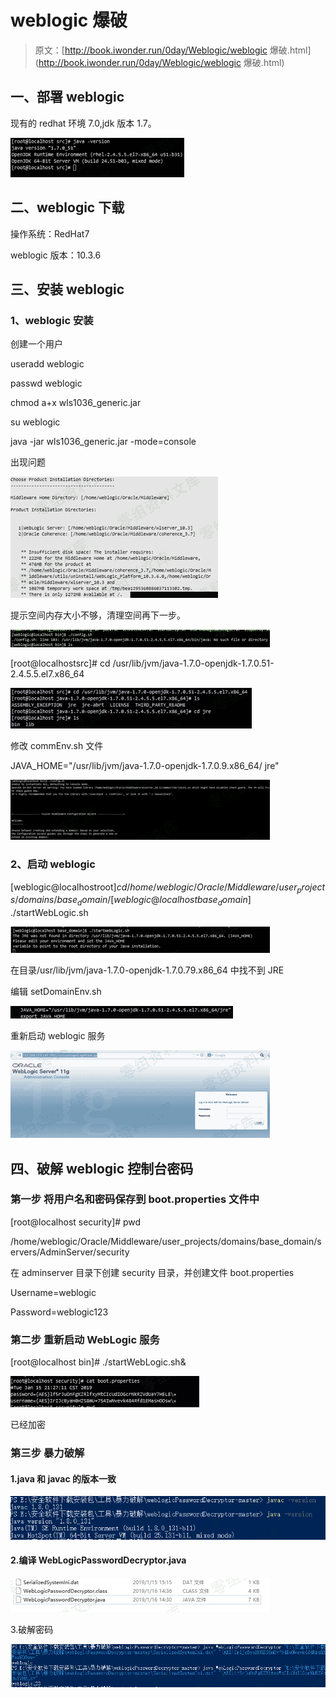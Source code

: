 # weblogic 爆破

> 原文：[http://book.iwonder.run/0day/Weblogic/weblogic 爆破.html](http://book.iwonder.run/0day/Weblogic/weblogic 爆破.html)

## 一、部署 weblogic

现有的 redhat 环境 7.0,jdk 版本 1.7。

![image](img/4b86f44363e533aa90e7ce59ee1f813a.png)

## 二、weblogic 下载

操作系统：RedHat7

weblogic 版本：10.3.6

## 三、安装 weblogic

### 1、weblogic 安装

创建一个用户

useradd weblogic

passwd weblogic

chmod a+x wls1036_generic.jar

su weblogic

java -jar wls1036_generic.jar -mode=console

出现问题

![image](img/162a701c7a2f5eb17ebcc6926534f1dd.png)

提示空间内存大小不够，清理空间再下一步。

![image](img/d16c8dc2e8ae39038d601f9499a3dd0e.png)

[root@localhostsrc]# cd /usr/lib/jvm/java-1.7.0-openjdk-1.7.0.51-2.4.5.5.el7.x86_64

![image](img/6772d7fa628f8709b49f7732a1d99422.png)

修改 commEnv.sh 文件

JAVA_HOME="/usr/lib/jvm/java-1.7.0-openjdk-1.7.0.9.x86_64/ jre"

![image](img/1bf781b32027ecf9f1fb36e9b82aa5e7.png)

### 2、启动 weblogic

[weblogic@localhostroot]$cd /home/weblogic/Oracle/Middleware/user_projects/domains/base_domain/ [weblogic@localhost base_domain]$ ./startWebLogic.sh

![image](img/462302b8eda133ab905970767fb05e07.png)

在目录/usr/lib/jvm/java-1.7.0-openjdk-1.7.0.79.x86_64 中找不到 JRE

编辑 setDomainEnv.sh

![image](img/5d48a704328b9cbac468453208f6a1dc.png)

重新启动 weblogic 服务

![image](img/a231ca68f34d2fa53671de27a845d34f.png)

## 四、破解 weblogic 控制台密码

### 第一步 将用户名和密码保存到 boot.properties 文件中

[root@localhost security]# pwd

/home/weblogic/Oracle/Middleware/user_projects/domains/base_domain/servers/AdminServer/security

在 adminserver 目录下创建 security 目录，并创建文件 boot.properties

Username=weblogic

Password=weblogic123

### 第二步 重新启动 WebLogic 服务

[root@localhost bin]# ./startWebLogic.sh&

![image](img/7b2869ff28b5c0ded81d7662814399bd.png)

已经加密

### 第三步 暴力破解

#### 1.java 和 javac 的版本一致

![image](img/25e7a72e5fcf44652fe129ab56f95684.png)

#### 2.编译 WebLogicPasswordDecryptor.java

![image](img/454c7ee1547d7fe13a3f35546db07b78.png)

3.破解密码

![image](img/32701d3268aef8a2ddd3ceb668d7bc35.png)

